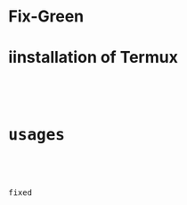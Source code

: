 # Fix-Green
# iinstallation of Termux
<br />
<pre git clone https://github.com/rooted-cyber/Fix-Green
cd Fix-Green
bash setup.sh
</pre>

# usages
<pre Type Anywhere</pre>
<p>fixed</p>


